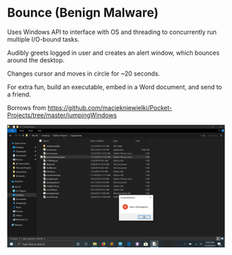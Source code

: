 # Bounce (Benign Malware)
Uses Windows API to interface with OS and threading to concurrently run multiple I/O-bound tasks.

Audibly greets logged in user and creates an alert window, which bounces around the desktop.

Changes cursor and moves in circle for ~20 seconds.

For extra fun, build an executable, embed in a Word document, and send to a friend.

Borrows from https://github.com/maciekniewielki/Pocket-Projects/tree/master/jumpingWindows

![alt text](https://github.com/treatmesubj/Bounce/blob/master/Screenshot%20(7).png)

